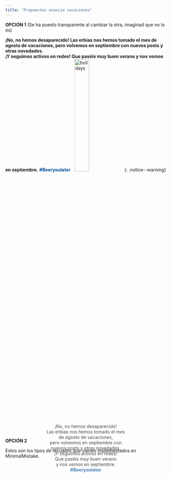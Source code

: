 ```yaml
---
title: "Propuestas anuncio vacaciones"
---
```



**OPCIÓN 1** (Se ha puesto transparente al cambiar la otra, imaginad que no lo és)

**¡No, no hemos desaparecido! Las erbias nos hemos tomado el mes de agosto de vacaciones, pero volvemos en septiembre con nuevos posts y otras novedades.  
¡Y seguimos activos en redes! Que paséis muy buen verano y nos vemos en septiembre.** <span style="color:#004d99"><b>#Beeryoulater</b></span>
&nbsp;
<img src="https://juditsastre.github.io/blog-copy/assets/images/lefa.jpg" alt="holidays" width="30%" style="border:1px solid white" class= "align-center">
{: .notice--warning}

**OPCIÓN 2**

<style>
.container {
  position: relative;
  text-align: center;
  color: black;
}

.centered {
  position: absolute;
  top: 50%;
  left: 50%;
  transform: translate(-50%, -50%);
}

img1 {
  opacity: 0.7;
}
</style>

<div class="container">
  <img1 src="https://github.com/JuditSastre/blog-copy/blob/master/assets/images/vacaciones.jpg?raw=true" alt="Snow" style="width:50%;">
  <div class="centered">¡No, no hemos desaparecido!<br>Las erbias nos hemos tomado el mes<br>de agosto de vacaciones,<br>pero volvemos en septiembre con nuevos posts y otras novedades.<br>¡Y seguimos activos en redes!<br> Que paséis muy buen verano<br>y nos vemos en septiembre.<br><span style="color:#004d99"><b>#Beeryoulater</b></span></div>
</div>

Estos son los tipos de recuadro que vienen implementados en MinimalMistake.

